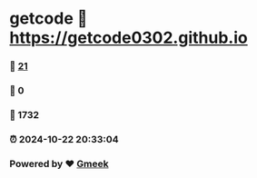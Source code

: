 # getcode :link: https://getcode0302.github.io 
### :page_facing_up: [21](https://getcode0302.github.io/tag.html) 
### :speech_balloon: 0 
### :hibiscus: 1732 
### :alarm_clock: 2024-10-22 20:33:04 
### Powered by :heart: [Gmeek](https://github.com/Meekdai/Gmeek)
